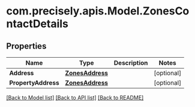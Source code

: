 
# com.precisely.apis.Model.ZonesContactDetails

## Properties

Name | Type | Description | Notes
------------ | ------------- | ------------- | -------------
**Address** | [**ZonesAddress**](ZonesAddress.md) |  | [optional] 
**PropertyAddress** | [**ZonesAddress**](ZonesAddress.md) |  | [optional] 

[[Back to Model list]](../README.md#documentation-for-models)
[[Back to API list]](../README.md#documentation-for-api-endpoints)
[[Back to README]](../README.md)

